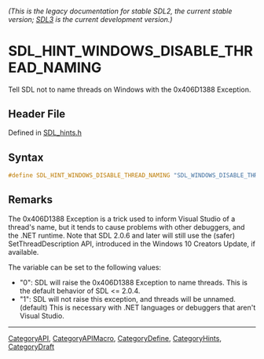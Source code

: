 ###### (This is the legacy documentation for stable SDL2, the current stable version; [SDL3](https://wiki.libsdl.org/SDL3/) is the current development version.)
# SDL_HINT_WINDOWS_DISABLE_THREAD_NAMING

Tell SDL not to name threads on Windows with the 0x406D1388 Exception.

## Header File

Defined in [SDL_hints.h](https://github.com/libsdl-org/SDL/blob/SDL2/include/SDL_hints.h)

## Syntax

```c
#define SDL_HINT_WINDOWS_DISABLE_THREAD_NAMING "SDL_WINDOWS_DISABLE_THREAD_NAMING"
```

## Remarks

The 0x406D1388 Exception is a trick used to inform Visual Studio of a
thread's name, but it tends to cause problems with other debuggers, and the
.NET runtime. Note that SDL 2.0.6 and later will still use the (safer)
SetThreadDescription API, introduced in the Windows 10 Creators Update, if
available.

The variable can be set to the following values:

- "0": SDL will raise the 0x406D1388 Exception to name threads. This is the
  default behavior of SDL <= 2.0.4.
- "1": SDL will not raise this exception, and threads will be unnamed.
  (default) This is necessary with .NET languages or debuggers that aren't
  Visual Studio.

----
[CategoryAPI](CategoryAPI), [CategoryAPIMacro](CategoryAPIMacro), [CategoryDefine](CategoryDefine), [CategoryHints](CategoryHints), [CategoryDraft](CategoryDraft)


